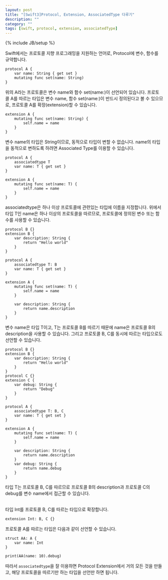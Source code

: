 ```yaml
---
layout: post
title: "[Swift3]Protocol, Extension, AssociatedType 다루기"
description: ""
category: ""
tags: [swift, protocol, extension, associatedType]
---
```

{% include JB/setup %}

Swift에서는 프로토콜 지향 프로그래밍을 지원하는 언어로, Protocol에 변수, 함수를 규약합니다.

```
protocol A {
    var name: String { get set }
    mutating func set(name: String)
}
```

위의 A라는 프로토콜은 변수 name와 함수 set(name:)이 선언되어 있습니다. 프로토콜 A를 따르는 타입은 변수 name, 함수 set(name:)이 반드시 정의된다고 볼 수 있으므로, 프로토콜 A를 확장(extension)할 수 있습니다.

```
extension A {
    mutating func set(name: String) {
        self.name = name
    }
}
```

변수 name의 타입은 String이므로, 동적으로 타입이 변할 수 없습니다. name의 타입을 동적으로 변하도록 하려면 Associated Type를 이용할 수 있습니다.

```
protocol A {
    associatedtype T
    var name: T { get set }
}

extension A {
    mutating func set(name: T) {
        self.name = name
    }
}
```

associatedtype은 하나 이상 프로토콜에 관련있는 타입에 이름을 지정합니다. 위에서 타입 T인 name은 하나 이상의 프로토콜을 따르므로, 프로토콜에 정의된 변수 또는 함수를 사용할 수 있습니다.

```
protocol B {}
extension B {
    var description: String {
        return "Hello world"
    }
}

protocol A {
    associatedtype T: B
    var name: T { get set }
}

extension A {
    mutating func set(name: T) {
        self.name = name
    }
    
    var description: String {
        return name.description
    }
}
```

변수 name은 타입 T이고, T는 프로토콜 B를 따르기 때문에 name은 프로토콜 B의 description을 사용할 수 있습니다. 그리고 프로토콜 B, C를 동시에 따르는 타입으로도 선언할 수 있습니다.

```
protocol B {}
extension B {
    var description: String {
        return "Hello world"
    }
}
protocol C {}
extension C {
    var debug: String {
        return "Debug"
    }
}

protocol A {
    associatedtype T: B, C
    var name: T { get set }
}

extension A {
    mutating func set(name: T) {
        self.name = name
    }
    
    var description: String {
        return name.description
    }
    var debug: String {
        return name.debug
    }
}
```

타입 T는 프로토콜 B, C를 따르므로 프로토콜 B의 description과 프로토콜 C의 debug를 변수 name에서 접근할 수 있습니다.

<br/>타입 Int를 프로토콜 B, C를 따르는 타입으로 확장합니다.

```
extension Int: B, C {}
```

프로토콜 A를 따르는 타입은 다음과 같이 선언할 수 있습니다.

```
struct AA: A {
    var name: Int
}

print(AA(name: 10).debug)
```

따라서 `associatedtype`을 잘 이용하면 Protocol Extension에서 거의 모든 것을 만들고, 해당 프로토콜을 따르기만 하는 타입을 선언만 하면 됩니다.
